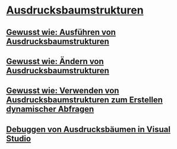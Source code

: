 # [Ausdrucksbaumstrukturen](index.md)
## [Gewusst wie: Ausführen von Ausdrucksbaumstrukturen](how-to-execute-expression-trees.md)
## [Gewusst wie: Ändern von Ausdrucksbaumstrukturen](how-to-modify-expression-trees.md)
## [Gewusst wie: Verwenden von Ausdrucksbaumstrukturen zum Erstellen dynamischer Abfragen](how-to-use-expression-trees-to-build-dynamic-queries.md)
## [Debuggen von Ausdrucksbäumen in Visual Studio](debugging-expression-trees-in-visual-studio.md)
